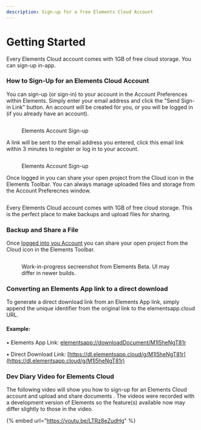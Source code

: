```yaml
---
description: Sign-up for a free Elements Cloud Account
---
```


# Getting Started

Every Elements Cloud account comes with 1GB of free cloud storage. You can sign-up in-app.

### How to Sign-Up for an Elements Cloud Account

You can sign-up (or sign-in) to your account in the Account Preferences within Elements. Simply enter your email address and click the "Send Sign-in Link" button. An account will be created for you, or you will be logged in (if you already have an account).

<figure><img src="../.gitbook/assets/CleanShot 2024-09-10 at 1 .34.01@2x.png" alt=""><figcaption><p>Elements Account Sign-up</p></figcaption></figure>

A link will be sent to the email address you entered, click this email link within 3 minutes to register or log in to your account.

<figure><img src="../.gitbook/assets/CleanShot 2024-09-10 at 1 .35.27@2x.png" alt=""><figcaption><p>Elements Account Sign-up</p></figcaption></figure>

Once logged in you can share your open project from the Cloud icon in the Elements Toolbar. You can always manage uploaded files and storage from the Account Preferecnes window.

<figure><img src="../.gitbook/assets/CleanShot 2024-09-10 at 2 .09.44@2x.png" alt=""><figcaption></figcaption></figure>

Every Elements Cloud account comes with 1GB of free cloud storage. This is the perfect place to make backups and upload files for sharing.

### Backup and Share a File

Once [logged into you Account](getting-started.md) you can share your open project from the Cloud icon in the Elements Toolbar.

<figure><img src="../.gitbook/assets/CleanShot 2024-09-10 at 1 .43.00@2x.png" alt=""><figcaption><p>Work-in-progress secreenshot from Elements Beta. UI may differ in newer builds.</p></figcaption></figure>

### Converting an Elements App link to a direct download

To generate a direct download link from an Elements App link, simply append the unique identifier from the original link to the elementsapp.cloud URL.

#### Example:

• Elements App Link: [elementsapp://downloadDocument/M1l5heNgT81r](elementsapp://downloadDocument/M1l5heNgT81r)

• Direct Download Link: [https://dl.elementsapp.cloud/g/M1l5heNgT81r](https://dl.elementsapp.cloud/g/M1l5heNgT81r)

### Dev Diary Video for Elements Cloud

The following video will show you how to sign-up for an Elements Cloud account and upload and share documents . The videos were recorded with a development version of Elements so the feature(s) available now may differ slightly to those in the video.

{% embed url="https://youtu.be/LTRz8eZudHg" %}
